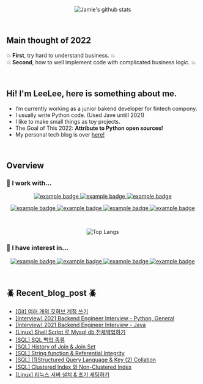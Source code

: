<div align="center">
      
![Jamie's github stats](https://github-readme-stats.vercel.app/api?username=leeleelee3264&show_icons=true&hide_border=true&theme=radical) 
   
</div>

<br> 

## Main thought of 2022
:boom: **First**, try hard to understand business. :boom: <br> 
:boom: **Second**, how to well implement code with complicated business logic. :boom:

<br>


## Hi! I'm LeeLee, here is something about me.

- I’m currently working as a junior bakend developer for fintech compony.
- I usually write Python code. (Used Jave untill 2021)   
- I like to make small things as toy projects. 
- The Goal of This 2022: **Attribute to Python open sources!** 
- My personal tech blog is over [here!](https://leeleelee3264.github.io/)
<br>

## Overview
### :wrench: I work with...
<p align="center">
   <a href="#">
    <img src="https://github.com/leeleelee3264/ColoredBadges/blob/master/svg/dev/languages/java.svg" alt="example badge" style="vertical-align:top margin:6px 4px">
  </a>  
   <a href="#">
    <img src="https://github.com/leeleelee3264/ColoredBadges/blob/master/svg/dev/languages/python.svg" alt="example badge" style="vertical-align:top margin:6px 4px">
  </a> 
   <a href="#">
    <img src="https://github.com/leeleelee3264/ColoredBadges/blob/master/svg/dev/languages/js.svg" alt="example badge" style="vertical-align:top margin:6px 4px">
  </a>  
</p>

<p align="center">
 <a href="#">
    <img src="https://github.com/leeleelee3264/ColoredBadges/blob/master/svg/dev/frameworks/nodejs_larger.svg" alt="example badge" style="vertical-align:top margin:6px 4px">
  </a>
   <a href="#">
    <img src="https://github.com/leeleelee3264/ColoredBadges/blob/master/svg/dev/services/aws.svg" alt="example badge" style="vertical-align:top margin:6px 4px">
  </a>
   <a href="#">
    <img src="https://github.com/leeleelee3264/ColoredBadges/blob/master/svg/dev/tools/docker.svg" alt="example badge" style="vertical-align:top margin:6px 4px">
  </a>
   <a href="#">
    <img src="https://github.com/leeleelee3264/ColoredBadges/blob/master/svg/dev/tools/jetbrains_intellij.svg" alt="example badge" style="vertical-align:top margin:6px 4px">
  </a>
</p>

<br>
<div align="center">
   
![Top Langs](https://github-readme-stats.vercel.app/api/top-langs/?username=leeleelee3264&layout=compact)  

</div>

### 📘 I have interest in... 
<p align="center">
   <a href="#">
    <img src="https://github.com/leeleelee3264/ColoredBadges/blob/master/svg/dev/languages/dart.svg" alt="example badge" style="vertical-align:top margin:6px 4px">
  </a>  
   <a href="#">
    <img src="https://github.com/leeleelee3264/ColoredBadges/blob/master/svg/dev/frameworks/flutter.svg" alt="example badge" style="vertical-align:top margin:6px 4px">
  </a> 
   <a href="#">
    <img src="https://github.com/leeleelee3264/ColoredBadges/blob/master/svg/dev/tools/bash.svg" alt="example badge" style="vertical-align:top margin:6px 4px">
  </a>  
   <a href="#">
    <img src="https://github.com/leeleelee3264/ColoredBadges/blob/master/svg/dev/services/kubernetes.svg" alt="example badge" style="vertical-align:top margin:6px 4px">
  </a> 
            

</p>

<br>


## :beetle: Recent_blog_post :beetle: 
- [[Git] 여러 개의 깃허브 계정 쓰기](https://leeleelee3264.github.io/general/2022/01/12/git-multi-account.html)
- [[Interview] 2021 Backend Engineer Interview - Python, General](https://leeleelee3264.github.io/general/2021/12/02/interview-python.html)
- [[Interview] 2021 Backend Engineer Interview - Java](https://leeleelee3264.github.io/general/2021/12/02/interview-java.html)
- [[Linux] Shell Script 로 Mysql db 전체백업하기](https://leeleelee3264.github.io/backend/2021/09/09/linux-shell-db-backup.html)
- [[SQL] SQL 백업 종류](https://leeleelee3264.github.io/backend/2021/07/21/mysql-backup.html)
- [[SQL] History of Join & Join Set](https://leeleelee3264.github.io/backend/2021/07/14/mysql-history-of-join-and-join-set.html)
- [[SQL] String function & Referential Integrity](https://leeleelee3264.github.io/backend/2021/07/08/mysql-stringfunction-and-referential-integrity.html)
- [[SQL] (1)Structured Query Language & Key (2) Collation](https://leeleelee3264.github.io/backend/2021/06/30/mysql-sql-and-key-and-collation.html)
- [[SQL] Clustered Index 와 Non-Clustered Index](https://leeleelee3264.github.io/backend/2021/06/21/mysql-index.html)
- [[Linux] 리눅스 서버 설치 & 초기 세팅하기](https://leeleelee3264.github.io/backend/2021/04/16/linux-server-init-setting.html)
